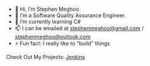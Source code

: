 - 👋 Hi, I’m Stephen Meghoo 
- 👔 I’m a Software Quality Assurance Engineer.
- 🌱 I’m currently learning C#
- 📫 I can be emailed at stephenmeghoo@gmail.com / stephenmeghoo@outlook.com
- ⚡ Fun fact: I really like to "build" things

Check Out My Projects: [Jenkins](snm-cloud.site)

<!---
smeghoo/smeghoo is a ✨ special ✨ repository because its `README.md` (this file) appears on your GitHub profile.
You can click the Preview link to take a look at your changes.
--->
